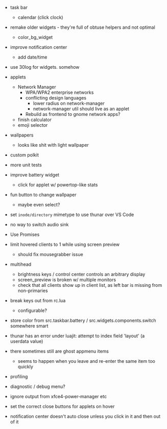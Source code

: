 
- task bar
	- calendar (click clock)

- remake older widgets - they're full of obtuse helpers and not optimal 
	- color_bg_widget

- improve notification center
	- add date/time

- use 30log for widgets. somehow

- applets
	- Network Manager
		- WPA/WPA2 enterprise networks
		- conflicting design languages
			- lower radius on network-manager
			- network-manager util should live as an applet
		- Rebuild as frontend to gnome network apps?
	- finish calculator
	- emoji selector

- wallpapers
	- looks like shit with light wallpaper

- custom polkit

- more unit tests

- improve battery widget
	 - click for applet w/ powertop-like stats

- fun button to change wallpaper
	- maybe even select?

- set `inode/directory` mimetype to use thunar over VS Code 

- no way to switch audio sink

- Use Promises

- limit hovered clients to 1 while using screen preview
	- should fix mousegrabber issue

- multihead
	- brightness keys / control center controls an arbitrary display
	- screen_preview is broken w/ multiple monitors
	- check that all clients show up in client list, as left bar is missing from non-primaries

- break keys out from rc.lua
	- configurable?

- store color from src.taskbar.battery / src.widgets.components.switch somewhere smart

- thunar has an error under luajit: attempt to index field 'layout' (a userdata value)

- there sometimes still are ghost appmenu items
	- seems to happen when you leave and re-enter the same item too quickly

- profiling

- diagnostic / debug menu?

- ignore output from xfce4-power-manager etc

- set the correct close buttons for applets on hover

- notification center doesn't auto close unless you click in it and then out of it
